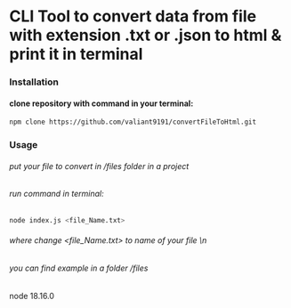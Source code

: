 # CLI Tool to convert data from file with extension .txt or .json to html & print it in terminal


### Installation

#### clone repository with command in your terminal:
```bash
npm clone https://github.com/valiant9191/convertFileToHtml.git
```

### Usage

###### put your file to convert in /files folder in a project
###### run command in terminal:
```bash
node index.js <file_Name.txt>
```
###### where change <file_Name.txt> to name of your file \n
###### you can find example in a folder /files

node 18.16.0 